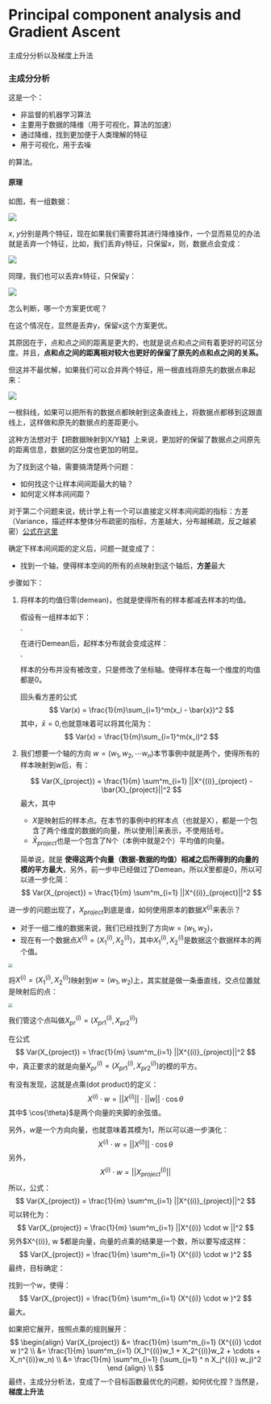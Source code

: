 # Principal component analysis and Gradient Ascent

主成分分析以及梯度上升法

### 主成分分析

这是一个：

* 非监督的机器学习算法
* 主要用于数据的降维（用于可视化，算法的加速）
* 通过降维，找到更加便于人类理解的特征
* 用于可视化，用于去噪

的算法。

#### 原理

如图，有一组数据：

<p style="align:center"><img src="./pngs/PCAAndGradientAscent_01.png" style="zoom:100%; "/></p>

$x$, $y$分别是两个特征，现在如果我们需要将其进行降维操作，一个显而易见的办法就是丢弃一个特征，比如，我们丢弃y特征，只保留x，则，数据点会变成：

<p style="align:center"><img src="./pngs/PCAAndGradientAscent_02.png" style="zoom:100%; "/></p>

同理，我们也可以丢弃x特征，只保留y：

<p style="align:center"><img src="./pngs/PCAAndGradientAscent_03.png" style="zoom:100%; "/></p>

怎么判断，哪一个方案更优呢？

在这个情况在，显然是丢弃y，保留x这个方案更优。

其原因在于，点和点之间的距离是更大的，也就是说点和点之间有着更好的可区分度。并且，**点和点之间的距离相对较大也更好的保留了原先的点和点之间的关系。**

但这并不最优解，如果我们可以合并两个特征，用一根直线将原先的数据点串起来：

<p style="align:center"><img src="./pngs/PCAAndGradientAscent_04.png" style="zoom:100%; "/></p>

一根斜线，如果可以把所有的数据点都映射到这条直线上，将数据点都移到这跟直线上，这样做和原先的数据点的差距更小。

这种方法想对于【把数据映射到X/Y轴】上来说，更加好的保留了数据点之间原先的距离信息，数据的区分度也更加的明显。

为了找到这个轴，需要搞清楚两个问题：

* 如何找这个让样本间间距最大的轴？
* 如何定义样本间间距？ 

对于第二个问题来说，统计学上有一个可以直接定义样本间间距的指标：方差（Variance，描述样本整体分布疏密的指标，方差越大，分布越稀疏，反之越紧密）[公式在这里](./01-Basic_knowledge.md)

确定下样本间间距的定义后，问题一就变成了：

* 找到一个轴，使得样本空间的所有的点映射到这个轴后，**方差**最大

步骤如下：

1. 将样本的均值归零(demean)，也就是使得所有的样本都减去样本的均值。

   假设有一组样本如下：

   <p style="align:center"><img src="./pngs/PCAAndGradientAscent_05.jpg" style="zoom:25%; "/></p>

   在进行Demean后，起样本分布就会变成这样：

   <p style="align:center"><img src="./pngs/PCAAndGradientAscent_06.jpg" style="zoom:25%; "/></p>

   样本的分布并没有被改变，只是修改了坐标轴。使得样本在每一个维度的均值都是0。

   回头看方差的公式
   $$
   Var(x) = \frac{1}{m}\sum_{i=1}^m(x_i - \bar{x})^2
   $$
   其中，$\bar{x} = 0$,也就意味着可以将其化简为：
   $$
   Var(x) = \frac{1}{m}\sum_{i=1}^m(x_i)^2
   $$

2. 我们想要一个轴的方向  $w = (w_1, w_2, \cdots w_n)$本节事例中就是两个，使得所有的样本映射到$w$后，有：

   $$
   Var(X_{project}) = \frac{1}{m} \sum^m_{i=1} ||X^{(i)}_{project} -\bar{X}_{project}||^2
   $$
   最大，其中

   * $X$是映射后的样本点。在本节的事例中的样本点（也就是X），都是一个包含了两个维度的数据的向量，所以使用$||$来表示，不使用括号。
   * $\bar{X}_{project}$也是一个包含了N个（本例中就是2个）平均值的向量。

   简单说，就是 **使得这两个向量（数据-数据的均值）相减之后所得到的向量的模的平方最大**，另外，前一步中已经做过了Demean，所以$\bar{X}$里都是0，所以可以进一步化简：
   $$
   Var(X_{project}) = \frac{1}{m} \sum^m_{i=1} ||X^{(i)}_{project}||^2
   $$


进一步的问题出现了，$X_{project}$到底是谁，如何使用原本的数据$X^{(i)}$来表示？



* 对于一组二维的数据来说，我们已经找到了方向$w = (w_1, w_2)$，
* 现在有一个数据点$X^{(i)} = (X_1^{(i)}, X_2^{(i)})$，其中$X_1^{(i)}, X_2^{(i)}$是数据这个数据样本的两个值。

<p style="align:center"><img src="./pngs/PCAAndGradientAscent_07.jpeg" style="zoom:50%; "/></p>

将$X^{(i)} = (X_1^{(i)}, X_2^{(i)})$映射到$w = (w_1, w_2)$上，其实就是做一条垂直线，交点位置就是映射后的点：

<p style="align:center"><img src="./pngs/PCAAndGradientAscent_08.jpeg" style="zoom:50%; "/></p>

我们管这个点叫做$X^{(i)}_{pr} = (X^{(i)}_{pr1},X^{(i)}_{pr2})$

在公式
$$
Var(X_{project}) = \frac{1}{m} \sum^m_{i=1} ||X^{(i)}_{project}||^2
$$
中，真正要求的就是向量$X^{(i)}_{pr} = (X^{(i)}_{pr1},X^{(i)}_{pr2})$的模的平方。

有没有发现，这就是点乘(dot product)的定义：
$$
X^{(i)} \cdot w = ||X^{(i)}|| \cdot ||w|| \cdot \cos{\theta}
$$
其中$ \cos{\theta}$是两个向量的夹脚的余弦值。

另外，$w$是一个方向向量，也就意味着其模为1，所以可以进一步演化：
$$
X^{(i)} \cdot w = ||X^{(i)}||\cdot \cos{\theta}
$$
另外，
$$
X^{(i)} \cdot w  = ||X^{(i)}_{project}||
$$
所以，公式：
$$
Var(X_{project}) = \frac{1}{m} \sum^m_{i=1} ||X^{(i)}_{project}||^2
$$
可以转化为：
$$
Var(X_{project}) = \frac{1}{m} \sum^m_{i=1} ||X^{(i)} \cdot w ||^2
$$
另外$X^{(i)}, w $都是向量，向量的点乘的结果是一个数，所以要写成这样：
$$
Var(X_{project}) = \frac{1}{m} \sum^m_{i=1} (X^{(i)} \cdot w )^2
$$
最终，目标确定：

找到一个$w$，使得：
$$
Var(X_{project}) = \frac{1}{m} \sum^m_{i=1} (X^{(i)} \cdot w )^2
$$
最大。

如果把它展开，按照点乘的规则展开：
$$
\begin{align}
Var(X_{project}) 	&= \frac{1}{m} \sum^m_{i=1} (X^{(i)} \cdot w )^2 \\
								 	&= \frac{1}{m} \sum^m_{i=1} (X_1^{(i)}w_1 + X_2^{(i)}w_2 + \cdots + X_n^{(i)}w_n) \\
								 	&= \frac{1}{m} \sum^m_{i=1} (\sum_{j=1} ^ n X_j^{(i)} w_j)^2
\end {align} \\
$$
最终，主成分分析法，变成了一个目标函数最优化的问题，如何优化捏？当然是，**梯度上升法**
